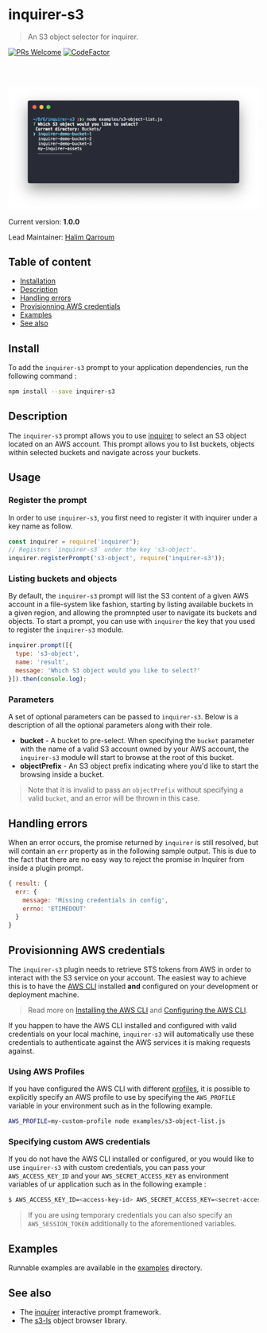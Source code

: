 # inquirer-s3
> An S3 object selector for inquirer.

[![PRs Welcome](https://img.shields.io/badge/PRs-welcome-brightgreen.svg?style=flat-square)](contributing.md)
[![CodeFactor](https://www.codefactor.io/repository/github/hqarroum/inquirer-s3/badge)](https://www.codefactor.io/repository/github/hqarroum/inquirer-s3)

<br /><br />
<p align="center">
  <img width="700" src="docs/inquirer-screenshot.png" />
</p>

Current version: **1.0.0**

Lead Maintainer: [Halim Qarroum](mailto:hqm.post@gmail.com)

## Table of content

 - [Installation](#install)
 - [Description](#description)
 - [Handling errors](#handling-errors)
 - [Provisionning AWS credentials](#provisionning-aws-credentials)
 - [Examples](#examples)
 - [See also](#see-also)

## Install

To add the `inquirer-s3` prompt to your application dependencies, run the following command :

```bash
npm install --save inquirer-s3
```

## Description

The `inquirer-s3` prompt allows you to use [inquirer](https://github.com/SBoudrias/Inquirer.js) to select an S3 object located on an AWS account. This prompt allows you to list buckets, objects within selected buckets and navigate across your buckets.

## Usage

### Register the prompt

In order to use `inquirer-s3`, you first need to register it with inquirer under a key name as follow.

```js
const inquirer = require('inquirer');
// Registers `inquirer-s3` under the key 's3-object'.
inquirer.registerPrompt('s3-object', require('inquirer-s3'));
```

### Listing buckets and objects

By default, the `inquirer-s3` prompt will list the S3 content of a given AWS account in a file-system like fashion, starting by listing available buckets in a given region, and allowing the promnpted user to navigate its buckets and objects. To start a prompt, you can use with `inquirer` the key that you used to register the `inquirer-s3` module.

```js
inquirer.prompt([{
  type: 's3-object',
  name: 'result',
  message: 'Which S3 object would you like to select?'
}]).then(console.log);
```

### Parameters

A set of optional parameters can be passed to `inquirer-s3`. Below is a description of all the optional parameters along with their role.

 - **bucket** - A bucket to pre-select. When specifying the `bucket` parameter with the name of a valid S3 account owned by your AWS account, the `inquirer-s3` module will start to browse at the root of this bucket.
 - **objectPrefix** - An S3 object prefix indicating where you'd like to start the browsing inside a bucket.
 
 > Note that it is invalid to pass an `objectPrefix` without specifying a valid `bucket`, and an error will be thrown in this case.

## Handling errors

When an error occurs, the promise returned by `inquirer` is still resolved, but will contain an `err` property as in the following sample output. This is due to the fact that there are no easy way to reject the promise in Inquirer from inside a plugin prompt.

```js
{ result: {
  err: {
    message: 'Missing credentials in config',
    errno: 'ETIMEDOUT'
  }
}
```

## Provisionning AWS credentials

The `inquirer-s3` plugin needs to retrieve STS tokens from AWS in order to interact with the S3 service on your account. The easiest way to achieve this is to have the [AWS CLI](https://aws.amazon.com/fr/cli/) installed **and** configured on your development or deployment machine.

> Read more on [Installing the AWS CLI](https://docs.aws.amazon.com/cli/latest/userguide/installing.html) and [Configuring the AWS CLI](https://docs.aws.amazon.com/cli/latest/userguide/cli-chap-getting-started.html).

If you happen to have the AWS CLI installed and configured with valid credentials on your local machine, `inquirer-s3` will automatically use these credentials to authenticate against the AWS services it is making requests against.

### Using AWS Profiles

If you have configured the AWS CLI with different [profiles](https://docs.aws.amazon.com/cli/latest/userguide/cli-configure-profiles.html), it is possible to explicitly specify an AWS profile to use by specifying the `AWS_PROFILE` variable in your environment such as in the following example.

```bash
AWS_PROFILE=my-custom-profile node examples/s3-object-list.js
```

### Specifying custom AWS credentials

If you do not have the AWS CLI installed or configured, or you would like to use `inquirer-s3` with custom credentials, you can pass your `AWS_ACCESS_KEY_ID` and your `AWS_SECRET_ACCESS_KEY` as environment variables of ur application such as in the following example :

```bash
$ AWS_ACCESS_KEY_ID=<access-key-id> AWS_SECRET_ACCESS_KEY=<secret-access-key> node examples/s3-object-list.js
```

> If you are using temporary credentials you can also specify an `AWS_SESSION_TOKEN` additionally to the aforementioned variables.

## Examples

Runnable examples are available in the [examples](examples/) directory.

## See also

 - The [inquirer](https://github.com/SBoudrias/Inquirer.js) interactive prompt framework.
 - The [s3-ls](https://github.com/koresar/s3-ls) object browser library.

